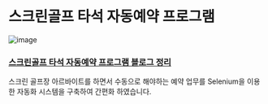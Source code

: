# 스크린골프 타석 자동예약 프로그램
![image](https://github.com/rlacodls3109/AutoReservation/assets/56792033/20914561-d16f-4091-929c-c08735b4466f)

### [스크린골프 타석 자동예약 프로그램 블로그 정리]((https://velog.io/@rlacodls3109/%EA%B0%9C%EC%9D%B8%ED%94%84%EB%A1%9C%EC%A0%9D%ED%8A%B8-Selenium%EC%9D%84-%EC%9D%B4%EC%9A%A9%ED%95%9C-%EC%9E%90%EB%8F%99-%EC%98%88%EC%95%BD-%ED%94%84%EB%A1%9C%EA%B7%B8%EB%9E%A8-%EB%A7%8C%EB%93%A4%EA%B8%B0))

스크린 골프장 아르바이트를 하면서 수동으로 해야하는 예약 업무를 Selenium을 이용한 자동화 시스템을 구축하여 간편화 하였습니다.
